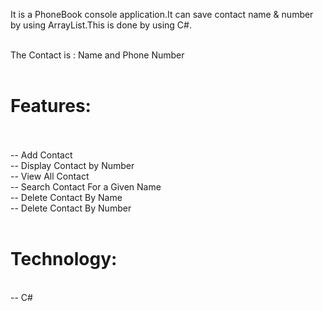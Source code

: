 It is a PhoneBook console application.It can save contact name & number by using ArrayList.This is done by using C#.<br><br>

The Contact is : Name and Phone Number<br><br>

<h1>Features:</h1><br><br>
     -- Add Contact<br>
     -- Display Contact by Number<br>
     -- View All Contact<br>
     -- Search Contact For a Given Name<br>
     -- Delete Contact By Name<br>
     -- Delete Contact By Number<br><br>
<h1>Technology:</h1><br>
     -- C#
